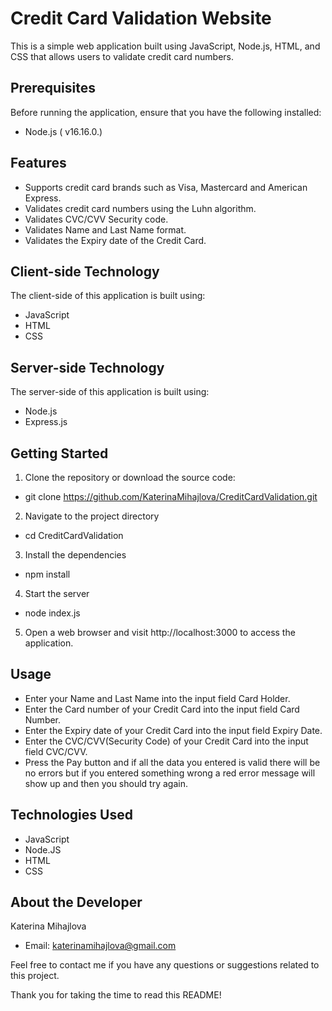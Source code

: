 # Credit Card Validation Website

This is a simple web application built using JavaScript, Node.js, HTML, and CSS that allows users to validate credit card numbers.

## Prerequisites

Before running the application, ensure that you have the following installed:
- Node.js ( v16.16.0.)

## Features

-  Supports credit card brands such as Visa, Mastercard and American Express.
- Validates credit card numbers using the Luhn algorithm.
- Validates CVC/CVV Security code.
- Validates Name and Last Name format.
- Validates the Expiry date of the Credit Card.

## Client-side Technology

The client-side of this application is built using:

- JavaScript
- HTML
- CSS

## Server-side Technology

The server-side of this application is built using:

- Node.js
- Express.js

## Getting Started
1. Clone the repository or download the source code:
- git clone https://github.com/KaterinaMihajlova/CreditCardValidation.git
2. Navigate to the project directory
- cd CreditCardValidation
3. Install the dependencies
- npm install
4. Start the server
- node index.js
5. Open a web browser and visit http://localhost:3000 to access the application.

## Usage
- Enter your Name and Last Name into the input field Card Holder.
- Enter the Card number of your Credit Card into the input field Card Number.
- Enter the Expiry date of your Credit Card into the input field Expiry Date.
- Enter the CVC/CVV(Security Code) of your Credit Card into the input field CVC/CVV. 
- Press the Pay button and if all the data you entered is valid there will be no errors but if you entered something wrong a red error message will show up and then you should try again.

## Technologies Used

- JavaScript
- Node.JS
- HTML
- CSS

## About the Developer

Katerina Mihajlova
- Email: katerinamihajlova@gmail.com

Feel free to contact me if you have any questions or suggestions related to this project.

Thank you for taking the time to read this README!
